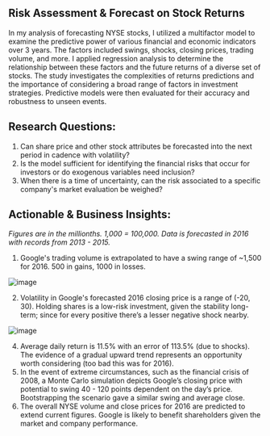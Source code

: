 ## Risk Assessment & Forecast on Stock Returns
In my analysis of forecasting NYSE stocks, I utilized a multifactor model to examine the predictive power of various financial and economic indicators over 3 years. The factors included swings, shocks, closing prices, trading volume, and more. I applied regression analysis to determine the relationship between these factors and the future returns of a diverse set of stocks. The study investigates the complexities of returns predictions and the importance of considering a broad range of factors in investment strategies. Predictive models were then evaluated for their accuracy and robustness to unseen events.

## Research Questions:
1. Can share price and other stock attributes be forecasted into the next period in cadence with volatility?
2. Is the model sufficient for identifying the financial risks that occur for investors or do exogenous variables need inclusion?
3. When there is a time of uncertainty, can the risk associated to a specific company's market evaluation be weighed?

## Actionable & Business Insights:
*Figures are in the millionths. 1,000 = 100,000. Data is forecasted in 2016 with records from 2013 - 2015.*
1. Google's trading volume is extrapolated to have a swing range of ~1,500 for 2016. 500 in gains, 1000 in losses. 

![image](https://github.com/kinsiv/RiskAssessment_Forecast_Stocks/assets/89998643/1e819b50-941e-41ba-8a28-9023dc5c53aa)


2. Volatility in Google's forecasted 2016 closing price is a range of (-20, 30). Holding shares is a low-risk investment, given the stability long-term; since for every positive there’s a lesser negative shock nearby.

![image](https://github.com/kinsiv/RiskAssessment_Forecast_Stocks/assets/89998643/92eb6ad2-7a29-4e33-acde-7f35f5950fc4)

4. Average daily return is 11.5% with an error of 113.5% (due to shocks). The evidence of a gradual upward trend represents an opportunity worth considering (too bad this was for 2016).
5. In the event of extreme circumstances, such as the financial crisis of 2008, a Monte Carlo simulation depicts Google’s closing price with potential to swing 40 - 120 points dependent on the day’s price. Bootstrapping the scenario gave a similar swing and average close.
6.  The overall NYSE volume and close prices for 2016 are predicted to extend current figures. Google is likely to benefit shareholders given the market and company performance.
